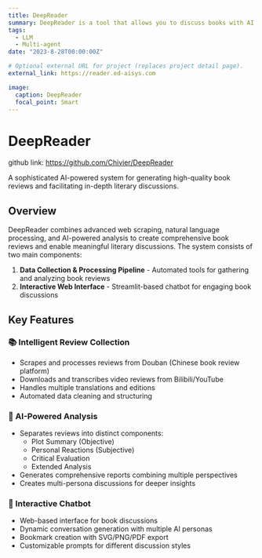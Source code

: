 ```yaml
---
title: DeepReader
summary: DeepReader is a tool that allows you to discuss books with AI deeply.
tags:
  - LLM
  - Multi-agent
date: "2023-8-28T00:00:00Z"

# Optional external URL for project (replaces project detail page).
external_link: https://reader.ed-aisys.com

image:
  caption: DeepReader
  focal_point: Smart
---
```


# DeepReader

github link: https://github.com/Chivier/DeepReader

A sophisticated AI-powered system for generating high-quality book reviews and facilitating in-depth literary discussions.

## Overview

DeepReader combines advanced web scraping, natural language processing, and AI-powered analysis to create comprehensive book reviews and enable meaningful literary discussions. The system consists of two main components:

1. **Data Collection & Processing Pipeline** - Automated tools for gathering and analyzing book reviews
2. **Interactive Web Interface** - Streamlit-based chatbot for engaging book discussions

## Key Features

### 📚 Intelligent Review Collection
- Scrapes and processes reviews from Douban (Chinese book review platform)
- Downloads and transcribes video reviews from Bilibili/YouTube
- Handles multiple translations and editions
- Automated data cleaning and structuring

### 🤖 AI-Powered Analysis
- Separates reviews into distinct components:
  - Plot Summary (Objective)
  - Personal Reactions (Subjective)
  - Critical Evaluation
  - Extended Analysis
- Generates comprehensive reports combining multiple perspectives
- Creates multi-persona discussions for deeper insights

### 💬 Interactive Chatbot
- Web-based interface for book discussions
- Dynamic conversation generation with multiple AI personas
- Bookmark creation with SVG/PNG/PDF export
- Customizable prompts for different discussion styles
